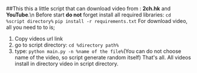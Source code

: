 ##This this a little script that can download video from : **2ch.hk** and **YouTube**.\n
Before start **do not** forget install all required libraries:
`cd %script directory%`
`pip install -r requirements.txt`
For download video, all you need to to is;
1. Copy videos url link
2. go to script directory: `cd %directory path%`
3. type: `python main.py -n %name of the file%`(You can do not choose name of the video, so script generate random itself)
That's all.
All videos install in directory video in script directory.
